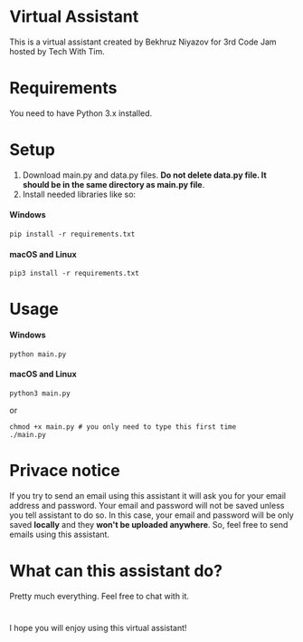 # Virtual Assistant
This is a virtual assistant created by Bekhruz Niyazov for 3rd Code Jam hosted by Tech With Tim.
# Requirements
You need to have Python 3.x installed.
# Setup
1. Download main.py and data.py files. **Do not delete data.py file. It should be in the same directory as main.py file**.
2. Install needed libraries like so:
#### Windows
```
pip install -r requirements.txt
```
#### macOS and Linux
```
pip3 install -r requirements.txt
```
# Usage
#### Windows
```
python main.py
```
#### macOS and Linux
```
python3 main.py
```
or
```
chmod +x main.py # you only need to type this first time
./main.py
```
# Privace notice
If you try to send an email using this assistant it will ask you for your email address and password. Your email and password will not be saved unless you tell assistant to do so. In this case, your email and password will be only saved **locally** and they **won't be uploaded anywhere**. So, feel free to send emails using this assistant.

# What can this assistant do?
Pretty much everything. Feel free to chat with it.
#
I hope you will enjoy using this virtual assistant!
